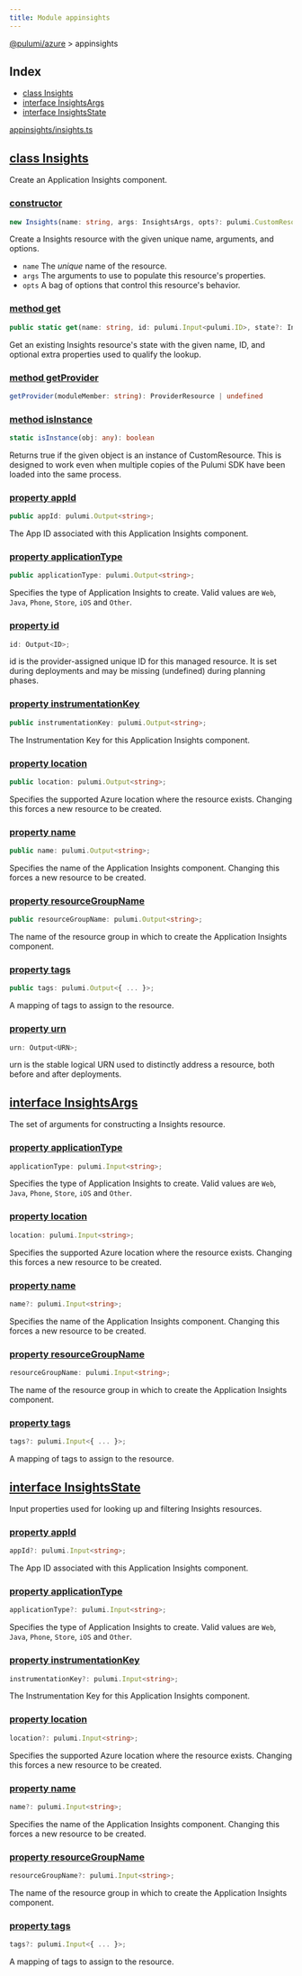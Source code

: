 ```yaml
---
title: Module appinsights
---
```


<a href="../index.html">@pulumi/azure</a> &gt; appinsights

<h2 class="pdoc-module-header">Index</h2>

* <a href="#Insights">class Insights</a>
* <a href="#InsightsArgs">interface InsightsArgs</a>
* <a href="#InsightsState">interface InsightsState</a>

<a href="https://github.com/pulumi/pulumi-azure/blob/master/sdk/nodejs/appinsights/insights.ts">appinsights/insights.ts</a> 


<h2 class="pdoc-module-header" id="Insights">
<a class="pdoc-member-name" href="https://github.com/pulumi/pulumi-azure/blob/master/sdk/nodejs/appinsights/insights.ts#L9">class Insights</a>
</h2>

Create an Application Insights component.

<h3 class="pdoc-member-header">
<a class="pdoc-child-name" href="https://github.com/pulumi/pulumi-azure/blob/master/sdk/nodejs/appinsights/insights.ts#L51">constructor</a>
</h3>

```typescript
new Insights(name: string, args: InsightsArgs, opts?: pulumi.CustomResourceOptions)
```


Create a Insights resource with the given unique name, arguments, and options.

* `name` The _unique_ name of the resource.
* `args` The arguments to use to populate this resource&#39;s properties.
* `opts` A bag of options that control this resource&#39;s behavior.

<h3 class="pdoc-member-header">
<a class="pdoc-child-name" href="https://github.com/pulumi/pulumi-azure/blob/master/sdk/nodejs/appinsights/insights.ts#L18">method get</a>
</h3>

```typescript
public static get(name: string, id: pulumi.Input<pulumi.ID>, state?: InsightsState): Insights
```


Get an existing Insights resource's state with the given name, ID, and optional extra
properties used to qualify the lookup.

<h3 class="pdoc-member-header">
<a class="pdoc-child-name" href="https://github.com/pulumi/pulumi-azure/blob/master/sdk/nodejs/node_modules/@pulumi/pulumi/resource.d.ts#L13">method getProvider</a>
</h3>

```typescript
getProvider(moduleMember: string): ProviderResource | undefined
```

<h3 class="pdoc-member-header">
<a class="pdoc-child-name" href="https://github.com/pulumi/pulumi-azure/blob/master/sdk/nodejs/node_modules/@pulumi/pulumi/resource.d.ts#L85">method isInstance</a>
</h3>

```typescript
static isInstance(obj: any): boolean
```


Returns true if the given object is an instance of CustomResource.  This is designed to work even when
multiple copies of the Pulumi SDK have been loaded into the same process.

<h3 class="pdoc-member-header">
<a class="pdoc-child-name" href="https://github.com/pulumi/pulumi-azure/blob/master/sdk/nodejs/appinsights/insights.ts#L25">property appId</a>
</h3>

```typescript
public appId: pulumi.Output<string>;
```


The App ID associated with this Application Insights component.

<h3 class="pdoc-member-header">
<a class="pdoc-child-name" href="https://github.com/pulumi/pulumi-azure/blob/master/sdk/nodejs/appinsights/insights.ts#L29">property applicationType</a>
</h3>

```typescript
public applicationType: pulumi.Output<string>;
```


Specifies the type of Application Insights to create. Valid values are `Web`, `Java`, `Phone`, `Store`, `iOS` and `Other`.

<h3 class="pdoc-member-header">
<a class="pdoc-child-name" href="https://github.com/pulumi/pulumi-azure/blob/master/sdk/nodejs/node_modules/@pulumi/pulumi/resource.d.ts#L80">property id</a>
</h3>

```typescript
id: Output<ID>;
```


id is the provider-assigned unique ID for this managed resource.  It is set during
deployments and may be missing (undefined) during planning phases.

<h3 class="pdoc-member-header">
<a class="pdoc-child-name" href="https://github.com/pulumi/pulumi-azure/blob/master/sdk/nodejs/appinsights/insights.ts#L33">property instrumentationKey</a>
</h3>

```typescript
public instrumentationKey: pulumi.Output<string>;
```


The Instrumentation Key for this Application Insights component.

<h3 class="pdoc-member-header">
<a class="pdoc-child-name" href="https://github.com/pulumi/pulumi-azure/blob/master/sdk/nodejs/appinsights/insights.ts#L37">property location</a>
</h3>

```typescript
public location: pulumi.Output<string>;
```


Specifies the supported Azure location where the resource exists. Changing this forces a new resource to be created.

<h3 class="pdoc-member-header">
<a class="pdoc-child-name" href="https://github.com/pulumi/pulumi-azure/blob/master/sdk/nodejs/appinsights/insights.ts#L42">property name</a>
</h3>

```typescript
public name: pulumi.Output<string>;
```


Specifies the name of the Application Insights component. Changing this forces a
new resource to be created.

<h3 class="pdoc-member-header">
<a class="pdoc-child-name" href="https://github.com/pulumi/pulumi-azure/blob/master/sdk/nodejs/appinsights/insights.ts#L47">property resourceGroupName</a>
</h3>

```typescript
public resourceGroupName: pulumi.Output<string>;
```


The name of the resource group in which to
create the Application Insights component.

<h3 class="pdoc-member-header">
<a class="pdoc-child-name" href="https://github.com/pulumi/pulumi-azure/blob/master/sdk/nodejs/appinsights/insights.ts#L51">property tags</a>
</h3>

```typescript
public tags: pulumi.Output<{ ... }>;
```


A mapping of tags to assign to the resource.

<h3 class="pdoc-member-header">
<a class="pdoc-child-name" href="https://github.com/pulumi/pulumi-azure/blob/master/sdk/nodejs/node_modules/@pulumi/pulumi/resource.d.ts#L11">property urn</a>
</h3>

```typescript
urn: Output<URN>;
```


urn is the stable logical URN used to distinctly address a resource, both before and after
deployments.

<h2 class="pdoc-module-header" id="InsightsArgs">
<a class="pdoc-member-name" href="https://github.com/pulumi/pulumi-azure/blob/master/sdk/nodejs/appinsights/insights.ts#L134">interface InsightsArgs</a>
</h2>

The set of arguments for constructing a Insights resource.

<h3 class="pdoc-member-header">
<a class="pdoc-child-name" href="https://github.com/pulumi/pulumi-azure/blob/master/sdk/nodejs/appinsights/insights.ts#L138">property applicationType</a>
</h3>

```typescript
applicationType: pulumi.Input<string>;
```


Specifies the type of Application Insights to create. Valid values are `Web`, `Java`, `Phone`, `Store`, `iOS` and `Other`.

<h3 class="pdoc-member-header">
<a class="pdoc-child-name" href="https://github.com/pulumi/pulumi-azure/blob/master/sdk/nodejs/appinsights/insights.ts#L142">property location</a>
</h3>

```typescript
location: pulumi.Input<string>;
```


Specifies the supported Azure location where the resource exists. Changing this forces a new resource to be created.

<h3 class="pdoc-member-header">
<a class="pdoc-child-name" href="https://github.com/pulumi/pulumi-azure/blob/master/sdk/nodejs/appinsights/insights.ts#L147">property name</a>
</h3>

```typescript
name?: pulumi.Input<string>;
```


Specifies the name of the Application Insights component. Changing this forces a
new resource to be created.

<h3 class="pdoc-member-header">
<a class="pdoc-child-name" href="https://github.com/pulumi/pulumi-azure/blob/master/sdk/nodejs/appinsights/insights.ts#L152">property resourceGroupName</a>
</h3>

```typescript
resourceGroupName: pulumi.Input<string>;
```


The name of the resource group in which to
create the Application Insights component.

<h3 class="pdoc-member-header">
<a class="pdoc-child-name" href="https://github.com/pulumi/pulumi-azure/blob/master/sdk/nodejs/appinsights/insights.ts#L156">property tags</a>
</h3>

```typescript
tags?: pulumi.Input<{ ... }>;
```


A mapping of tags to assign to the resource.

<h2 class="pdoc-module-header" id="InsightsState">
<a class="pdoc-member-name" href="https://github.com/pulumi/pulumi-azure/blob/master/sdk/nodejs/appinsights/insights.ts#L98">interface InsightsState</a>
</h2>

Input properties used for looking up and filtering Insights resources.

<h3 class="pdoc-member-header">
<a class="pdoc-child-name" href="https://github.com/pulumi/pulumi-azure/blob/master/sdk/nodejs/appinsights/insights.ts#L102">property appId</a>
</h3>

```typescript
appId?: pulumi.Input<string>;
```


The App ID associated with this Application Insights component.

<h3 class="pdoc-member-header">
<a class="pdoc-child-name" href="https://github.com/pulumi/pulumi-azure/blob/master/sdk/nodejs/appinsights/insights.ts#L106">property applicationType</a>
</h3>

```typescript
applicationType?: pulumi.Input<string>;
```


Specifies the type of Application Insights to create. Valid values are `Web`, `Java`, `Phone`, `Store`, `iOS` and `Other`.

<h3 class="pdoc-member-header">
<a class="pdoc-child-name" href="https://github.com/pulumi/pulumi-azure/blob/master/sdk/nodejs/appinsights/insights.ts#L110">property instrumentationKey</a>
</h3>

```typescript
instrumentationKey?: pulumi.Input<string>;
```


The Instrumentation Key for this Application Insights component.

<h3 class="pdoc-member-header">
<a class="pdoc-child-name" href="https://github.com/pulumi/pulumi-azure/blob/master/sdk/nodejs/appinsights/insights.ts#L114">property location</a>
</h3>

```typescript
location?: pulumi.Input<string>;
```


Specifies the supported Azure location where the resource exists. Changing this forces a new resource to be created.

<h3 class="pdoc-member-header">
<a class="pdoc-child-name" href="https://github.com/pulumi/pulumi-azure/blob/master/sdk/nodejs/appinsights/insights.ts#L119">property name</a>
</h3>

```typescript
name?: pulumi.Input<string>;
```


Specifies the name of the Application Insights component. Changing this forces a
new resource to be created.

<h3 class="pdoc-member-header">
<a class="pdoc-child-name" href="https://github.com/pulumi/pulumi-azure/blob/master/sdk/nodejs/appinsights/insights.ts#L124">property resourceGroupName</a>
</h3>

```typescript
resourceGroupName?: pulumi.Input<string>;
```


The name of the resource group in which to
create the Application Insights component.

<h3 class="pdoc-member-header">
<a class="pdoc-child-name" href="https://github.com/pulumi/pulumi-azure/blob/master/sdk/nodejs/appinsights/insights.ts#L128">property tags</a>
</h3>

```typescript
tags?: pulumi.Input<{ ... }>;
```


A mapping of tags to assign to the resource.

